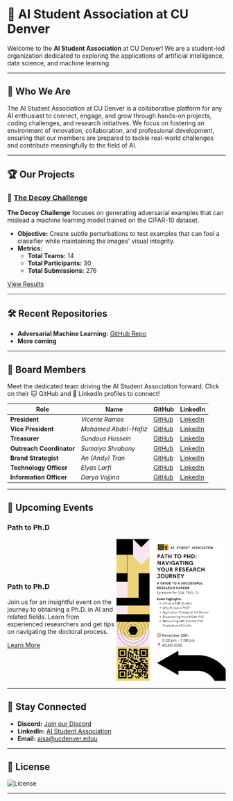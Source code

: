 # 🧠 AI Student Association at CU Denver

Welcome to the **AI Student Association** at CU Denver! We are a student-led organization dedicated to exploring the applications of artificial intelligence, data science, and machine learning.

---

## 🚀 Who We Are

The AI Student Association at CU Denver is a collaborative platform for any AI enthusiast to connect, engage, and grow through hands-on projects, coding challenges, and research initiatives. We focus on fostering an environment of innovation, collaboration, and professional development, ensuring that our members are prepared to tackle real-world challenges and contribute meaningfully to the field of AI.

---

## 🏆 Our Projects

### 🚀 [The Decoy Challenge](https://cudenver-ai.github.io/)

**The Decoy Challenge** focuses on generating adversarial examples that can mislead a machine learning model trained on the CIFAR-10 dataset.

- **Objective:** Create subtle perturbations to test examples that can fool a classifier while maintaining the images' visual integrity.
- **Metrics:**
  - **Total Teams:** 14
  - **Total Participants:** 30
  - **Total Submissions:** 276

[View Results](https://cudenver-ai.github.io/)

---

## 🛠️ Recent Repositories

- **Adversarial Machine Learning:** [GitHub Repo](https://github.com/cudenver-ai/Adversarial-Machine-Learning)
- **More coming**

---

## 🤝 Board Members

Meet the dedicated team driving the AI Student Association forward. Click on their 🐱 GitHub and 💼 LinkedIn profiles to connect!

| **Role**                  | **Name**                | **GitHub**                                     | **LinkedIn**                                                 |
|---------------------------|-------------------------|------------------------------------------------|--------------------------------------------------------------|
| **President**             | *Vicente Ramos*         | [GitHub](https://github.com/ramosv)    | [LinkedIn](https://www.linkedin.com/in/ramosv/)      |
| **Vice President**        | *Mohamed Abdel-Hafiz*   | [GitHub](https://github.com/abdelhafizm)| [LinkedIn](https://www.linkedin.com/in/abdelhafizm/) |
| **Treasurer**             | *Sundous Hussein*       | [GitHub](https://github.com/SundousHussein)| [LinkedIn](https://www.linkedin.com/in/sundous-hussien/) |
| **Outreach Coordinator**  | *Sumaiya Shrabony*      | [GitHub](https://github.com/safrin96)   | [LinkedIn](https://www.linkedin.com/in/sumaiya-shrabony/) |
| **Brand Strategist**      | *An (Andy) Tran*        | [GitHub](https://github.com/Andy2Tran)  | [LinkedIn](https://www.linkedin.com/in/an-tran-905818244/) |
| **Technology Officer**    | *Elyas Larfi*           | [GitHub](https://github.com/ElyasYassin)| [LinkedIn](https://www.linkedin.com/in/elyaslarfi/) |
| **Information Officer**   | *Darya Vojjina*         | [GitHub](https://github.com/dvojjina)   | [LinkedIn](https://www.linkedin.com/in/darya-vojjina-0a1189331/) |


---

## 📅 Upcoming Events

### **Path to Ph.D**

<div style="display: flex; align-items: center;">

  <div style="flex: 1;">
    <h3>Path to Ph.D</h3>
    <p>Join us for an insightful event on the journey to obtaining a Ph.D. in AI and related fields. Learn from experienced researchers and get tips on navigating the doctoral process.</p>
    <a href="https://www.instagram.com/p/DCAthg-NStJ/" target="_blank">Learn More</a>
  </div>

  <div style="flex: 1;">
    <img src="/assets/Path_To_PhD_Flyer.png" alt="Path to Ph.D Flyer" width="500" />
  </div>

</div>


---

## 📢 Stay Connected

- **Discord:** [Join our Discord](https://discord.gg/VG28u28bwK)
- **LinkedIn:** [AI Student Association](https://www.linkedin.com/company/cudenver-ai)
- **Email:** [aisa@ucdenver.eduu](mailto:aisa@ucdenver.edu)

---

## 📄 License

![License](https://img.shields.io/badge/license-MIT-blue.svg)

---
